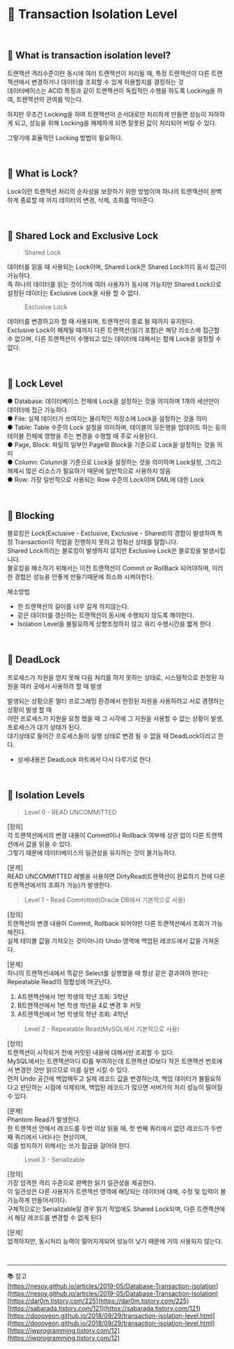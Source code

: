 # 🔑 Transaction Isolation Level

<br>

## 📌 What is transaction isolation level?

트랜잭션 격리수준이란 동시에 여러 트랜잭션이 처리될 때, 특정 트랜잭션이 다른 트랜잭션에서 변경하거나 데이터를 조회할 수 있게 허용할지를 결정하는 것<br>
데이터베이스는 ACID 특징과 같이 트랜잭션이 독립적인 수행을 하도록 Locking을 하여, 트랜잭션의 관여를 막는다.<br>

하지만 무조건 Locking을 하여 트랜잭션이 순서대로만 처리하게 만들면 성능이 저하하게 되고, 성능을 위해 Locking을 해제하게 되면 잘못된 값이 처리되어 버릴 수 있다.

그렇기에 효율적인 Locking 방법이 필요하다.

<br>

## 📌 What is Lock?

Lock이란 트랜잭션 처리의 순차성을 보장하기 위한 방법이며 하나의 트랜잭션이 완벽하게 종료할 때 까지 데이터의 변경, 삭제, 조회를 막아준다.

<br>

## 📌 Shared Lock and Exclusive Lock

> Shared Lock

데이터를 읽을 때 사용되는 Lock이며, Shared Lock은 Shared Lock끼리 동시 접근이 가능하다.<br>
즉 하나의 데이터를 읽는 것이기에 여러 사용자가 동시에 가능지만 Shared Lock으로 설정된 데이터는 Exclusive Lock을 사용 할 수 없다.

> Exclusive Lock

데이터를 변경하고자 할 때 사용되며, 트랜잭션이 종료 될 때까지 유지된다.<br>
Exclusive Lock이 해제될 때까지 다른 트랜잭션(읽기 포함)은 해당 리소스에 접근할 수 없으며, 다른 트랜잭션이 수행되고 있는 데이터에 대해서는 함께 Lock을 설정할 수 없다.

<br>

## 📌 Lock Level

● Database: 데이터베이스 전체에 Lock을 설정하는 것을 의미하며 1개의 세션만이 데이터에 접근 가능하다.<br>
● File: 실제 데이터가 쓰여지는 물리적인 저장소에 Lock을 설정하는 것을 의미<br>
● Table: Table 수준의 Lock 설정을 의미하며, 테이블의 모든행을 업데이트 하는 등의 테이블 전체에 영향을 주는 변경을 수행할 때 주로 사용된다.<br>
● Page, Block: 파일의 일부인 Page와 Block을 기준으로 Lock을 설정하는 것을 의미<br>
● Column: Column을 기준으로 Lock을 설정하는 것을 의미하며 Lock설정, 그리고 해제시 많은 리소스가 필요하기 때문에 일반적으로 사용하지 않음<br>
● Row: 가장 일반적으로 사용되는 Row 수준의 Lock이며 DML에 대한 Lock<br>

<br>

## 📌 Blocking

블로킹은 Lock(Exclusive - Exclusive, Exclusive - Shared)의 경합이 발생하여 특정 Transaction이 작업을 진행하지 못하고 멈춰선 상태를 말합니다.<br>
Shared Lock끼리는 블로킹이 발생하지 않지만 Exclusive Lock은 블로킹을 발생시킵니다.<br>
블로킹을 해소하기 위해서는 이전 트랜잭션이 Commit or RollBack 되어야하며, 이러한 경합은 성능을 안좋게 만들기때문에 최소화 시켜야한다.<br>

해소방법

- 한 트랜잭션의 길이를 너무 길게 하지않는다.
- 같은 데이터를 갱신하는 트랜잭션이 동시에 수행되지 않도록 해야한다.
- Isolation Level을 불필요하게 상향조정하지 않고 쿼리 수행시간을 짧게 한다.

<br>

## 📌 DeadLock

프로세스가 자원을 얻지 못해 다음 처리를 하지 못하는 상태로, 시스템적으로 한정된 자원을 여러 곳에서 사용하려 할 때 발생<br>

발생되는 상황으론 멀티 프로그래밍 환경에서 한정된 자원을 사용하려고 서로 경쟁하는 상황이 발생 할 때<br>
어떤 프로세스가 지원을 요청 했을 때 그 시각에 그 자원을 사용할 수 없는 상황이 발생, 프로세스가 대기 상태가 된다.<br>
대기상태로 들어간 프로세스들이 실행 상태로 변경 될 수 없을 때 DeadLock이라고 한다.

* 상세내용은 DeadLock 파트에서 다시 다루기로 한다.

<br>

## 📌 Isolation Levels

> Level 0 - READ UNCOMMITTED

[정의]<br>
각 트랜잭션에서의 변경 내용이 Commit이나 Rollback 여부에 상관 없이 다른 트랜잭션에서 값을 읽을 수 있다.<br>
그렇기 때문에 데이터베이스의 일관성을 유지하는 것이 불가능하다.<br>

[문제]<br>
READ UNCOMMITTED 레벨을 사용하면 DirtyRead(트랜잭션이 완료하기 전에 다른 트랜잭션에서의 조회가 가능)가 발생한다.

> Level 1 - Read Committed(Oracle DB에서 기본적으로 사용)

[정의]<br>
트랜잭션의 변경 내용이 Commit, Rollback 되어야만 다른 트랜잭션에서 조회가 가능해진다.<br>
실제 테이블 값을 가져오는 것이아니라 Undo 영역에 백업된 레코드에서 값을 가져온다.

[문제]<br>
하나의 트랜잭션내에서 똑같은 Select를 실행했을 때 항상 같은 결과여야 한다는 Repeatable Read의 정합성에 어긋난다.<br>
1. A트랜잭션에서 1번 학생의 학년 조회: 3학년
2. B트랜잭션에서 1번 학생 학년을 4로 변경 후 커밋
3. A트랜잭션에서 1번 학생의 학년 조회: 4학년

> Level 2 - Repeatable Read(MySQL에서 기본적으로 사용)

[정의]<br>
트랜잭션이 시작되거 전에 커밋된 내용에 대해서만 조회할 수 있다.<br>
MySQL에서는 트랜잭션마다 ID를 부여하는데 트랜잭션 ID보다 작은 트랜잭션 번호에서 변경한 것만 읽으므로 이를 실현 시킬 수 있다.<br>
먼저 Undo 공간에 백업해두고 실제 레코드 값을 변경하는데, 백업 데이터가 불필요하다고 판단하는 시점에 삭제되며, 백업된 레코드가 많으면 서버가의 처리 성능이 떨어질 수 있다.<br>

[문제]<br>
Phantom Read가 발생한다.<br>
한 트랜잭션 안에서 레코드를 두번 이상 읽을 때, 첫 번째 쿼리에서 없던 레코드가 두번째 쿼리에서 나타나는 현상이며,<br>
이를 방지하기 위해서는 쓰기 잠금을 걸어야 한다.

> Level 3 - Serializable

[정의]<br>
가장 엄격한 격리 수준으로 완벽한 읽기 일관성을 제공한다.<br>
이 일관성은 다른 사용자가 트랜잭션 영역에 해당되는 데이터에 대해, 수정 및 입력이 불가능하게 만들어서이다.<br>
구체적으로는 Serializable일 경우 읽기 작업에도 Shared Lock되며, 다른 트랜잭션에서 해당 레코드를 변경할 수 없게 된다

[문제]<br>
업격하지만, 동시처리 능력이 떨어지게되어 성능이 낮기 때문에 거의 사용되지 않는다.

<br>

---

📚 참고
<br>
[https://nesoy.github.io/articles/2019-05/Database-Transaction-isolation](https://nesoy.github.io/articles/2019-05/Database-Transaction-isolation)
<br>
[https://dar0m.tistory.com/225](https://dar0m.tistory.com/225)
<br>
[https://sabarada.tistory.com/121](https://sabarada.tistory.com/121)
<br>
[https://doooyeon.github.io/2018/09/29/transaction-isolation-level.html](https://doooyeon.github.io/2018/09/29/transaction-isolation-level.html)
<br>
[https://jwprogramming.tistory.com/12](https://jwprogramming.tistory.com/12)
<br>